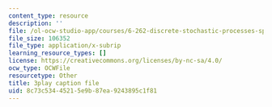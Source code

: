 ```yaml
---
content_type: resource
description: ''
file: /ol-ocw-studio-app/courses/6-262-discrete-stochastic-processes-spring-2011/8c73c53445215e9b87ea9243895c1f81_s98jdWi2kEs.vtt
file_size: 106352
file_type: application/x-subrip
learning_resource_types: []
license: https://creativecommons.org/licenses/by-nc-sa/4.0/
ocw_type: OCWFile
resourcetype: Other
title: 3play caption file
uid: 8c73c534-4521-5e9b-87ea-9243895c1f81
---
```


